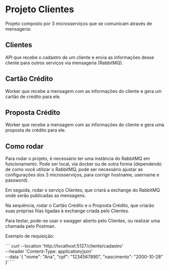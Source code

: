 # Projeto Clientes

Projeto composto por 3 microsserviços que se comunicam através de mensageria:

## Clientes
API que recebe o cadastro de um cliente e envia as informações desse cliente para outros serviços via mensageria (RabbitMQ).

## Cartão Crédito
Worker que recebe a mensagem com as informações do cliente e gera um cartão de crédito para ele.

## Proposta Crédito
Worker que recebe a mensagem com as informações do cliente e gera uma proposta de crédito para ele.

## Como rodar
Para rodar o projeto, é necessário ter uma instância do RabbitMQ em funcionamento. Pode ser local, via docker ou de outra forma (dependendo de como você utilizar o RabbitMQ, pode ser necessário ajustar as configurações dos 3 microsserviços, para corrigir hostname, username e password).

Em seguida, rodar o serviço Clientes, que criará a exchange do RabbitMQ onde serão publicadas as mensagens.

Na sequência, rodar o Cartão Crédito e o Proposta Crédito, que criarão suas próprias filas ligadas à exchange criada pelo Clientes.

Para testar, pode-se usar o swagger aberto pelo Clientes, ou realizar uma chamada pelo Postman.

Exemplo de requisição:

ˋˋˋ
curl --location 'http://localhost:5127/cliente/cadastro' \
--header 'Content-Type: application/json' \
--data '{
    "nome": "Ana",
    "cpf": "1234567890",
    "nascimento": "2000-10-28"
}'
ˋˋˋ
